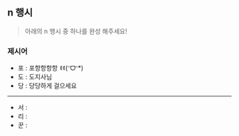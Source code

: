 ## n 행시
> 아래의 n 행시 중 하나를 완성 해주세요!

### 제시어
- 포 : 포항항항항 ꉂꉂ(ᵔᗜᵔ*)
- 도 : 도지사님
- 당 : 당당하게 걸으세요

---

- 서 :
- 리 :
- 꾼 :
